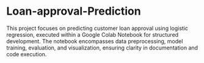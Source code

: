 # Loan-approval-Prediction
This project focuses on predicting customer loan approval using logistic regression, executed within a Google Colab Notebook for structured development. The notebook encompasses data preprocessing, model training, evaluation, and visualization, ensuring clarity in documentation and code execution. 
